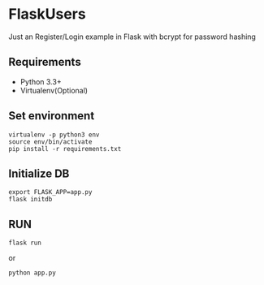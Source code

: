 # FlaskUsers

Just an Register/Login example in Flask with bcrypt for password hashing

## Requirements
* Python 3.3+
* Virtualenv(Optional)

## Set environment
```
virtualenv -p python3 env
source env/bin/activate
pip install -r requirements.txt
```

## Initialize DB
```
export FLASK_APP=app.py
flask initdb
```

## RUN
```
flask run
```
or
```
python app.py
```
